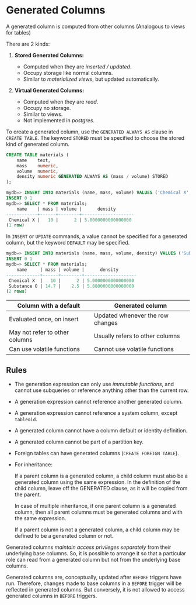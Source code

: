 # Generated Columns

A generated column is computed from other columns (Analogous to views for tables)

There are 2 kinds:

1. **Stored Generated Columns:**

    - Computed when they are *inserted / updated*.
    - Occupy storage like normal columns.
    - Similar to *materialized views*, but updated automatically.

2. **Virtual Generated Columns:**
    - Computed when they are *read*.
    - Occupy no storage.
    - Similar to views.
    - Not implemented in *postgres*.

To create a generated column, use the `GENERATED ALWAYS AS` clause in `CREATE TABLE`. The keyword `STORED` must be specified to choose the stored kind of generated column.

```sql
CREATE TABLE materials (
    name    text,
    mass    numeric,
    volume  numeric,
    density numeric GENERATED ALWAYS AS (mass / volume) STORED
);
```

```sql
mydb=> INSERT INTO materials (name, mass, volume) VALUES ('Chemical X', 10, 2);
INSERT 0 1
mydb=> SELECT * FROM materials;
    name    | mass | volume |      density       
------------+------+--------+--------------------
 Chemical X |   10 |      2 | 5.0000000000000000
(1 row)
```

In `INSERT` or `UPDATE` commands, a value cannot be specified for a generated column, but the keyword `DEFAULT` may be specified.

```sql
mydb=> INSERT INTO materials (name, mass, volume, density) VALUES ('Substance O', 14.7, 2.5, DEFAULT);
INSERT 0 1
mydb=> SELECT * FROM materials;
    name     | mass | volume |      density       
-------------+------+--------+--------------------
 Chemical X  |   10 |      2 | 5.0000000000000000
 Substance O | 14.7 |    2.5 | 5.8800000000000000
(2 rows)
```

| Column with a default             | Generated column                  |
| --------------------------------- | --------------------------------- |
| Evaluated once, on insert         | Updated whenever the row changes  |
| May not refer to other columns    | Usually refers to other columns   |
| Can use volatile functions        | Cannot use volatile functions     |

## Rules

- The generation expression can only use *immutable functions*, and cannot use subqueries or reference anything other than the current row.
- A generation expression cannot reference another generated column.
- A generation expression cannot reference a system column, except `tableoid`.
- A generated column cannot have a column default or identity definition.
- A generated column cannot be part of a partition key.
- Foreign tables can have generated columns (`CREATE FOREIGN TABLE`).
- For inheritance:

    If a parent column is a generated column, a child column must also be a generated column using the same expression. In the definition of the child column, leave off the GENERATED clause, as it will be copied from the parent.

    In case of multiple inheritance, if one parent column is a generated column, then all parent columns must be generated columns and with the same expression.

    If a parent column is not a generated column, a child column may be defined to be a generated column or not.

Generated columns *maintain access privileges separately* from their underlying base columns. So, it is possible to arrange it so that a particular role can read from a generated column but not from the underlying base columns.

Generated columns are, conceptually, updated after `BEFORE` triggers have run. Therefore, changes made to base columns in a `BEFORE` trigger will be reflected in generated columns. But conversely, it is not allowed to access generated columns in `BEFORE` triggers.
